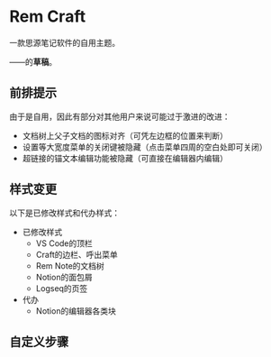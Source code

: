 # Rem Craft

一款思源笔记软件的自用主题。

——的**草稿**。

## 前排提示
由于是自用，因此有部分对其他用户来说可能过于激进的改进：
- 文档树上父子文档的图标对齐（可凭左边框的位置来判断）
- 设置等大宽度菜单的关闭键被隐藏（点击菜单四周的空白处即可关闭）
- 超链接的锚文本编辑功能被隐藏（可直接在编辑器内编辑）

## 样式变更
以下是已修改样式和代办样式：
- 已修改样式
  - VS Code的顶栏
  - Craft的边栏、呼出菜单
  - Rem Note的文档树
  - Notion的面包屑
  - Logseq的页签
- 代办
  - Notion的编辑器各类块

## 自定义步骤